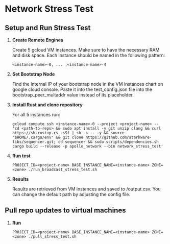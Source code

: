 # Network Stress Test

## Setup and Run Stress Test

1. **Create Remote Engines**

    Create 5 gcloud VM instances. Make sure to have the necessary RAM and disk space. Each instance should be named in the following pattern:

    ```
    <instance-name>-0, ... ,<instance-name>-4
    ```

2. **Set Bootstrap Node**

    Find the internal IP of your bootstrap node in the VM instances chart on google cloud console. Paste it into the test_config.json file into the bootstrap_peer_multaddr value instead of its placeholder.

3. **Install Rust and clone repository**

    For all 5 instances run:

    ```
    gcloud compute ssh <instance-name>-0 --project <project-name> -- 'cd <path-to-repo> && sudo apt install -y git unzip clang && curl https://sh.rustup.rs -sSf | sh -s -- -y && source "$HOME/.cargo/env" && git clone https://github.com/starkware-libs/sequencer.git; cd sequencer && sudo scripts/dependencies.sh cargo build --release -p apollo_network --bin network_stress_test'
    ```

4. **Run test**

    ```
    PROJECT_ID=<project-name> BASE_INSTANCE_NAME=<instance-name> ZONE=<zone> ./run_broadcast_stress_test.sh
    ```

5. **Results**

    Results are retrieved from VM instances and saved to /output.csv. You can change the default path by adjusting the config file.

## Pull repo updates to virtual machines

1. **Run**

    ```
    PROJECT_ID=<project-name> BASE_INSTANCE_NAME=<instance-name> ZONE=<zone> ./pull_stress_test.sh
    ```
